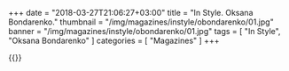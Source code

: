 +++
date = "2018-03-27T21:06:27+03:00"
title = "In Style. Oksana Bondarenko."
thumbnail = "/img/magazines/instyle/obondarenko/01.jpg"
banner = "/img/magazines/instyle/obondarenko/01.jpg"
tags = [ "In Style", "Oksana Bondarenko" ]
categories = [ "Magazines" ]
+++

{{<mkimage src="/img/magazines/instyle/obondarenko/01.jpg">}}